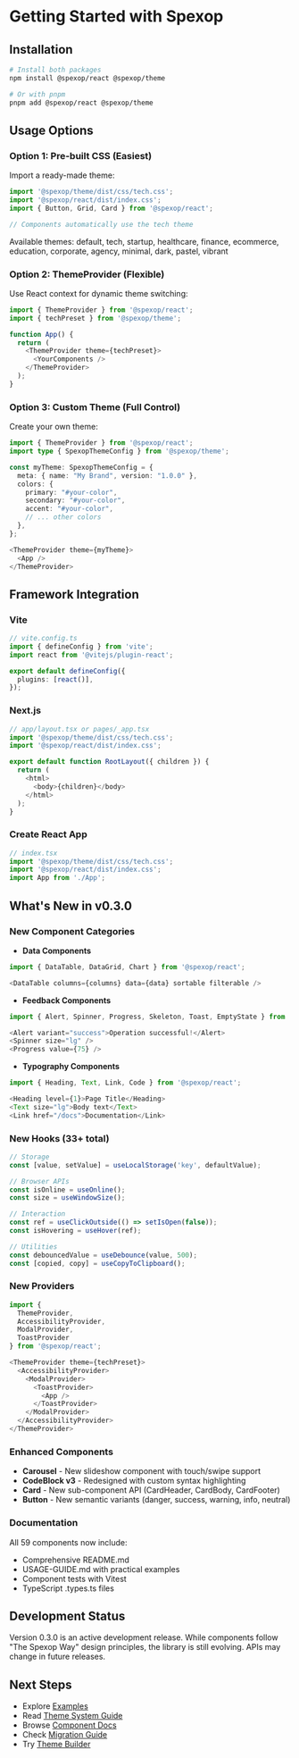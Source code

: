 # Getting Started with Spexop

## Installation

```bash
# Install both packages
npm install @spexop/react @spexop/theme

# Or with pnpm
pnpm add @spexop/react @spexop/theme
```

## Usage Options

### Option 1: Pre-built CSS (Easiest)

Import a ready-made theme:

```typescript
import '@spexop/theme/dist/css/tech.css';
import '@spexop/react/dist/index.css';
import { Button, Grid, Card } from '@spexop/react';

// Components automatically use the tech theme
```

Available themes: default, tech, startup, healthcare, finance, ecommerce, education, corporate, agency, minimal, dark, pastel, vibrant

### Option 2: ThemeProvider (Flexible)

Use React context for dynamic theme switching:

```typescript
import { ThemeProvider } from '@spexop/react';
import { techPreset } from '@spexop/theme';

function App() {
  return (
    <ThemeProvider theme={techPreset}>
      <YourComponents />
    </ThemeProvider>
  );
}
```

### Option 3: Custom Theme (Full Control)

Create your own theme:

```typescript
import { ThemeProvider } from '@spexop/react';
import type { SpexopThemeConfig } from '@spexop/theme';

const myTheme: SpexopThemeConfig = {
  meta: { name: "My Brand", version: "1.0.0" },
  colors: {
    primary: "#your-color",
    secondary: "#your-color",
    accent: "#your-color",
    // ... other colors
  },
};

<ThemeProvider theme={myTheme}>
  <App />
</ThemeProvider>
```

## Framework Integration

### Vite

```typescript
// vite.config.ts
import { defineConfig } from 'vite';
import react from '@vitejs/plugin-react';

export default defineConfig({
  plugins: [react()],
});
```

### Next.js

```typescript
// app/layout.tsx or pages/_app.tsx
import '@spexop/theme/dist/css/tech.css';
import '@spexop/react/dist/index.css';

export default function RootLayout({ children }) {
  return (
    <html>
      <body>{children}</body>
    </html>
  );
}
```

### Create React App

```typescript
// index.tsx
import '@spexop/theme/dist/css/tech.css';
import '@spexop/react/dist/index.css';
import App from './App';
```

## What's New in v0.3.0

### New Component Categories

- **Data Components**

```typescript
import { DataTable, DataGrid, Chart } from '@spexop/react';

<DataTable columns={columns} data={data} sortable filterable />
```

- **Feedback Components**

```typescript
import { Alert, Spinner, Progress, Skeleton, Toast, EmptyState } from '@spexop/react';

<Alert variant="success">Operation successful!</Alert>
<Spinner size="lg" />
<Progress value={75} />
```

- **Typography Components**

```typescript
import { Heading, Text, Link, Code } from '@spexop/react';

<Heading level={1}>Page Title</Heading>
<Text size="lg">Body text</Text>
<Link href="/docs">Documentation</Link>
```

### New Hooks (33+ total)

```typescript
// Storage
const [value, setValue] = useLocalStorage('key', defaultValue);

// Browser APIs
const isOnline = useOnline();
const size = useWindowSize();

// Interaction
const ref = useClickOutside(() => setIsOpen(false));
const isHovering = useHover(ref);

// Utilities
const debouncedValue = useDebounce(value, 500);
const [copied, copy] = useCopyToClipboard();
```

### New Providers

```typescript
import { 
  ThemeProvider, 
  AccessibilityProvider, 
  ModalProvider, 
  ToastProvider 
} from '@spexop/react';

<ThemeProvider theme={techPreset}>
  <AccessibilityProvider>
    <ModalProvider>
      <ToastProvider>
        <App />
      </ToastProvider>
    </ModalProvider>
  </AccessibilityProvider>
</ThemeProvider>
```

### Enhanced Components

- **Carousel** - New slideshow component with touch/swipe support
- **CodeBlock v3** - Redesigned with custom syntax highlighting
- **Card** - New sub-component API (CardHeader, CardBody, CardFooter)
- **Button** - New semantic variants (danger, success, warning, info, neutral)

### Documentation

All 59 components now include:

- Comprehensive README.md
- USAGE-GUIDE.md with practical examples
- Component tests with Vitest
- TypeScript .types.ts files

## Development Status

Version 0.3.0 is an active development release. While components follow "The Spexop Way" design principles, the library is still evolving. APIs may change in future releases.

## Next Steps

- Explore [Examples](../examples/)
- Read [Theme System Guide](../packages/theme/README.md)
- Browse [Component Docs](../packages/react/README.md)
- Check [Migration Guide](../packages/react/MIGRATION-GUIDE.md)
- Try [Theme Builder](https://builder.spexop.com)
